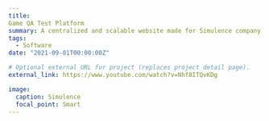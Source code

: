 ```yaml
---
title: 
Game QA Test Platform
summary: A centralized and scalable website made for Simulence company that allows game companies to find volunteer QA testers, perform QA testing via cloud gaming services remotely, and get feedback. Tech Stack including Vue.js, HTML, CSS, JavaScript, Java Spring Boot & Maven, Mongo DB, CircleCI, Heroku.
tags:
  - Software
date: "2021-09-01T00:00:00Z"

# Optional external URL for project (replaces project detail page).
external_link: https://www.youtube.com/watch?v=Nhf8ITQvKDg

image:
  caption: Simulence
  focal_point: Smart
---
```

